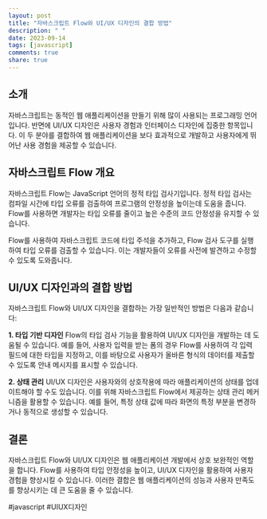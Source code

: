 ```yaml
---
layout: post
title: "자바스크립트 Flow와 UI/UX 디자인의 결합 방법"
description: " "
date: 2023-09-14
tags: [javascript]
comments: true
share: true
---
```


## 소개
자바스크립트는 동적인 웹 애플리케이션을 만들기 위해 많이 사용되는 프로그래밍 언어입니다. 반면에 UI/UX 디자인은 사용자 경험과 인터페이스 디자인에 집중한 항목입니다. 이 두 분야를 결합하여 웹 애플리케이션을 보다 효과적으로 개발하고 사용자에게 뛰어난 사용 경험을 제공할 수 있습니다.

## 자바스크립트 Flow 개요
자바스크립트 Flow는 JavaScript 언어의 정적 타입 검사기입니다. 정적 타입 검사는 컴파일 시간에 타입 오류를 검출하여 프로그램의 안정성을 높이는데 도움을 줍니다. Flow를 사용하면 개발자는 타입 오류를 줄이고 높은 수준의 코드 안정성을 유지할 수 있습니다.

Flow를 사용하여 자바스크립트 코드에 타입 주석을 추가하고, Flow 검사 도구를 실행하여 타입 오류를 검출할 수 있습니다. 이는 개발자들이 오류를 사전에 발견하고 수정할 수 있도록 도와줍니다.

## UI/UX 디자인과의 결합 방법
자바스크립트 Flow와 UI/UX 디자인을 결합하는 가장 일반적인 방법은 다음과 같습니다:

**1. 타입 기반 디자인**
Flow의 타입 검사 기능을 활용하여 UI/UX 디자인을 개발하는 데 도움될 수 있습니다. 예를 들어, 사용자 입력을 받는 폼의 경우 Flow를 사용하여 각 입력 필드에 대한 타입을 지정하고, 이를 바탕으로 사용자가 올바른 형식의 데이터를 제출할 수 있도록 안내 메시지를 표시할 수 있습니다.

**2. 상태 관리**
UI/UX 디자인은 사용자와의 상호작용에 따라 애플리케이션의 상태를 업데이트해야 할 수도 있습니다. 이를 위해 자바스크립트 Flow에서 제공하는 상태 관리 메커니즘을 활용할 수 있습니다. 예를 들어, 특정 상태 값에 따라 화면의 특정 부분을 변경하거나 동적으로 생성할 수 있습니다.

## 결론
자바스크립트 Flow와 UI/UX 디자인은 웹 애플리케이션 개발에서 상호 보완적인 역할을 합니다. Flow를 사용하여 타입 안정성을 높이고, UI/UX 디자인을 활용하여 사용자 경험을 향상시킬 수 있습니다. 이러한 결합은 웹 애플리케이션의 성능과 사용자 만족도를 향상시키는 데 큰 도움을 줄 수 있습니다.

#javascript #UIUX디자인